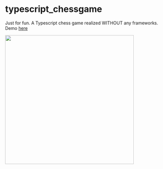 # typescript_chessgame
Just for fun. A Typescript chess game realized WITHOUT any frameworks. Demo [here](https://htmlpreview.github.io/?https://github.com/jvanhouteghem/typescript_chessgame/blob/master/index.html)

[<img src="https://github.com/jvanhouteghem/typescript_chessgame/blob/master/img/chess/screenshot.png" height="415">](https://htmlpreview.github.io/?https://github.com/jvanhouteghem/typescript_chessgame/blob/master/index.html)

